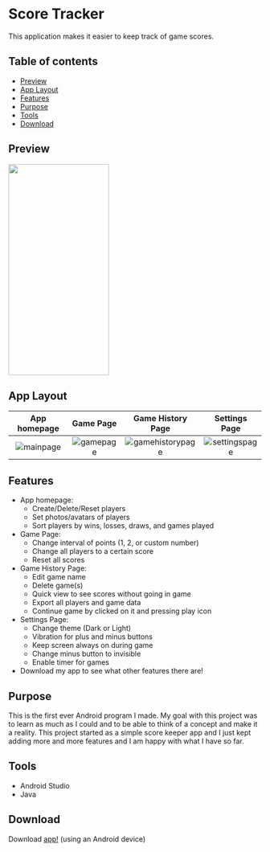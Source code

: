 # Score Tracker

This application makes it easier to keep track of game scores.

## Table of contents
* [Preview](#preview)
* [App Layout](#app-layout)
* [Features](#features)
* [Purpose](#purpose)
* [Tools](#tools)
* [Download](#download)

## Preview

<img src="score-tracker-gif.gif" width="200" height="420"/>

## App Layout

App homepage             |  Game Page | Game History Page | Settings Page
:-------------------------:|:-------------------------:|:-------------------------:|:-------------------------:
![mainpage](https://user-images.githubusercontent.com/33325959/103323002-9b860980-49f5-11eb-8dd0-17d2942dc56a.png)  | ![gamepage](https://user-images.githubusercontent.com/33325959/103323004-9e80fa00-49f5-11eb-958b-4a5a002067e6.png) | ![gamehistorypage](https://user-images.githubusercontent.com/33325959/103323006-a0e35400-49f5-11eb-8592-ad05d7dd9cef.png) | ![settingspage](https://user-images.githubusercontent.com/33325959/103323008-a345ae00-49f5-11eb-8b90-10dedf19fed0.png)

## Features

* App homepage: 
	* Create/Delete/Reset players
	* Set photos/avatars of players
	* Sort players by wins, losses, draws, and games played
* Game Page: 
	* Change interval of points (1, 2, or custom number)
	* Change all players to a certain score
	* Reset all scores
* Game History Page: 
	* Edit game name
	* Delete game(s) 
	* Quick view to see scores without going in game
	* Export all players and game data
	* Continue game by clicked on it and pressing play icon
* Settings Page:
	* Change theme (Dark or Light)
	* Vibration for plus and minus buttons
	* Keep screen always on during game
	* Change minus button to invisible
	* Enable timer for games
* Download my app to see what other features there are!

## Purpose
This is the first ever Android program I made. My goal with this project was to learn as much as I could and to be able to 
think of a concept and make it a reality. This project started as a simple score keeper app and I just kept adding more and more 
features and I am happy with what I have so far. 
	
## Tools
* Android Studio
* Java

## Download

Download [app!](https://play.google.com/store/apps/details?id=com.akapps.scoretrackerv47&hl=en_US&gl=US) (using an Android device)
